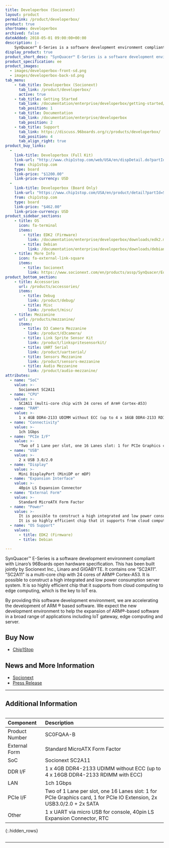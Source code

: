 ```yaml
---
title: Developerbox (Socionext)
layout: product
permalink: /product/developerbox/
product: true
shortname: developerbox
archived: false
dateAdded: 2018-05-01 09:00:00+00:00
description: |-
    SynQuacer™ E-Series is a software development environment compliant with Linaro’s 96Boards open hardware specification. This has been built jointly by Socionext Inc., Linaro and GIGABYTE. It contains one “SC2A11”
display_product: true
product_short_desc: "SynQuacer™ E-Series is a software development environment compliant with Linaro’s 96Boards open hardware specification. This has been built jointly by Socionext Inc., Linaro and GIGABYTE. It contains one “SC2A11”"
product_specification: ee
product_images:
  - images/developerbox-front-sd.png
  - images/developerbox-back-sd.png
tab_menu:
    - tab_title: Developerbox (Socionext)
      tab_link: /product/developerbox/
      active: true
    - tab_title: Getting Started
      tab_link: /documentation/enterprise/developerbox/getting-started/
      tab_position: 1
    - tab_title: Documentation
      tab_link: /documentation/enterprise/developerbox
      tab_position: 2
    - tab_title: Support
      tab_link: https://discuss.96boards.org/c/products/developerbox/
      tab_position: 4
      tab_align_right: true
product_buy_links:
  -
    link-title: Developerbox (Full Kit)
    link-url: "http://www.chip1stop.com/web/USA/en/dispDetail.do?partId=SOCI-0000001&cid=SOCIEB"
    from: chip1stop.com
    type: board
    link-price: "$1200.00"
    link-price-currency: USD
  -
    link-title: Developerbox (Board Only)
    link-url: "https://www.chip1stop.com/USA/en/product/detail?partId=SOCI-0000003&mpn=SC0FQAA-B-000"
    from: chip1stop.com
    type: board
    link-price: "$462.00"
    link-price-currency: USD
product_sidebar_sections:
    - title: OS
      icon: fa-terminal
      items:
        - title: EDK2 (Firmware)
          link: /documentation/enterprise/developerbox/downloads/edk2.md.html
        - title: Debian
          link: /documentation/enterprise/developerbox/downloads/debian.md.html
    - title: More Info
      icon: fa-external-link-square
      items:
        - title: Socionext
          link: https://www.socionext.com/en/products/assp/SynQuacer/Edge/
product_bottom_section:
    - title: Accessories
      url: /products/accessories/
      items:
        - title: Debug
          link: /product/debug/
        - title: Misc
          link: /product/misc/
    - title: Mezzanine
      url: /products/mezzanine/
      items:
        - title: D3 Camera Mezzanine
          link: /product/d3camera/
        - title: Link Sprite Sensor Kit
          link: /product/linkspritesensorkit/
        - title: UART Serial
          link: /product/uartserial/
        - title: Sensors Mezzanine
          link: /product/sensors-mezzanine
        - title: Audio Mezzanine
          link: /product/audio-mezzanine/
attributes:
  - name: "SoC"
    value: >-
      Socionext SC2A11
  - name: "CPU"
    value: >-
      SC2A11 (multi-core chip with 24 cores of Arm® Cortex-A53)
  - name: "RAM"
    value: >-
      1 x 4GB DDR4-2133 UDIMM without ECC (up to 4 x 16GB DDR4-2133 RDIMM with ECC)
  - name: "Connectivity"
    value: >-
      1ch 1Gbps
  - name: "PCIe I/F"
    value: >-
      "Two of 1 Lane per slot, one 16 Lanes slot: 1 for PCIe Graphics card, 1 for PCIe IO Extension, 2x USB3.0/2.0 + 2x SATA"
  - name: "USB"
    value: >-
      2 x USB 3.0/2.0
  - name: "Display"
    value: >-
      Mini DisplayPort (MiniDP or mDP)
  - name: "Expansion Interface"
    value: >-
      40pin LS Expansion Connector
  - name: "External Form"
    value: >-
      Standard MicroATX Form Factor
  - name: "Power"
    value: >-
      It is possible to construct a high integrated and low power consumption server system.
      It is so highly efficient chip that it supports from cloud computing to edge computing, which is the key to IoT era.
  - name: "OS Support"
    values:
      - title: EDK2 (Firmware)
      - title: Debian

---
```

SynQuacer™ E-Series is a software development environment compliant with Linaro’s 96Boards open hardware specification. This has been built jointly by Socionext Inc., Linaro and GIGABYTE. It contains one “SC2A11”.
"SC2A11" is a multi-core chip with 24 cores of ARM® Cortex-A53. It is possible to construct a high integrated and low power consumption server system. It is so highly efficient chip that it supports from cloud computing to edge computing, which is the key to IoT era.

By providing this software development environment, we are accelerating the development of ARM ® based software. We expect the new development environment to help the expansion of ARM®-based software in a broad range of applications including IoT gateway, edge computing and server.

## Buy Now

- [Chip1Stop](http://www.chip1stop.com/web/USA/en/dispDetail.do?partId=SOCI-0000001&cid=SOCIEB)

## News and More Information

- [Socionext](https://www.socionext.com/en/products/assp/SynQuacer/Edge/)
- [Press Release](http://socionextus.com/pressreleases/96boards-compliant-synquacer-e-series/)

***

## Additional Information
<div style="overflow-x:scroll;" markdown="1">


|   Component          |   Description                                                                                    |
|:---------------------|:-------------------------------------------------------------------------------------------------|
| Product Number       | SC0FQAA-B                                                                                        |
| External Form        | Standard MicroATX Form Factor                                                                    |
| SoC                  | Socionext SC2A11                       |
| DDR I/F              | 1 x 4GB DDR4-2133 UDIMM without ECC (up to 4 x 16GB DDR4-2133 RDIMM with ECC)                    |
| LAN                  | 1ch 1Gbps                                                                                        |
| PCIe I/F             | Two of 1 Lane per slot, one 16 Lanes slot: 1 for PCIe Graphics card, 1 for PCIe IO Extension, 2x USB3.0/2.0 + 2x SATA                                                                                                             |
| Other                | 1 x UART via micro USB for console, 40pin LS Expansion Connector, RTC                            |
{:.hidden_rows}

</div>

***
